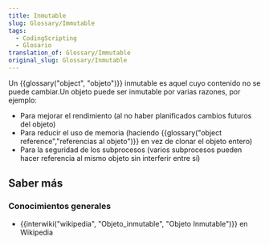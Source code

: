 ```yaml
---
title: Inmutable
slug: Glossary/Immutable
tags:
  - CodingScripting
  - Glosario
translation_of: Glossary/Immutable
original_slug: Glossary/Inmutable
---
```


Un {{glossary("object", "objeto")}} inmutable es aquel cuyo contenido no se puede cambiar.Un objeto puede ser inmutable por varias razones, por ejemplo:

- Para mejorar el rendimiento (al no haber planificados cambios futuros del objeto)
- Para reducir el uso de memoria (haciendo {{glossary("object reference","referencias al objeto")}} en vez de clonar el objeto entero)
- Para la seguridad de los subprocesos (varios subprocesos pueden hacer referencia al mismo objeto sin interferir entre sí)

## Saber más

### Conocimientos generales

- {{interwiki("wikipedia", "Objeto_inmutable", "Objeto Inmutable")}} en Wikipedia
